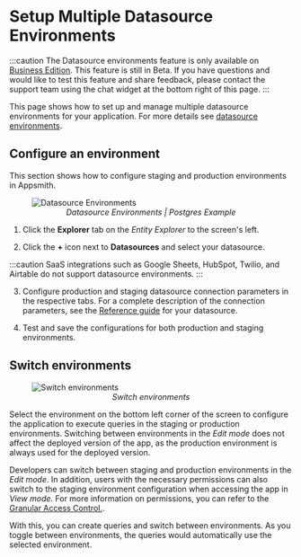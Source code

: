  # Setup Multiple Datasource Environments

:::caution
The Datasource environments feature is only available on [Business Edition](https://www.appsmith.com/pricing). This feature is still in Beta. If you have questions and would like to test this feature and share feedback, please contact the support team using the chat widget at the bottom right of this page. 
:::


This page shows how to set up and manage multiple datasource environments for your application. For more details see [datasource environments](/connect-data/concepts/Datasource-Environments).

## Configure an environment

This section shows how to configure staging and production environments in Appsmith. 

<figure>
  <img src="/img/multi-env-3.gif" style= {{width:"850px", height:"auto"}} alt="Datasource Environments"/>
  <figcaption align = "center"><i>Datasource Environments | Postgres Example</i></figcaption>
</figure>

1. Click the **Explorer** tab on the _Entity Explorer_ to the screen's left.

2. Click the **+** icon next to **Datasources** and select your datasource.

:::caution
SaaS integrations such as Google Sheets, HubSpot, Twilio, and Airtable do not support datasource environments.
:::

3. Configure production and staging datasource connection parameters in the respective tabs. For a complete description of the connection parameters, see the [Reference guide](/connect-data/reference) for your datasource.

4. Test and save the configurations for both production and staging environments.



## Switch environments


<figure>
  <img src="/img/switch-img-.png" style= {{width:"600px", height:"420px"}} alt="Switch environments"/>
  <figcaption align = "center"><i>Switch environments</i></figcaption>
</figure>


Select the environment on the bottom left corner of the screen to configure the application to execute queries in the staging or production environments. Switching between environments in the *Edit mode* does not affect the deployed version of the app, as the production environment is always used for the deployed version.

Developers can switch between staging and production environments in the *Edit mode*. In addition, users with the necessary permissions can also switch to the staging environment configuration when accessing the app in *View mode*. For more information on permissions, you can refer to the [Granular Access Control.](/advanced-concepts/granular-access-control).

With this, you can create queries and switch between environments. As you toggle between environments, the queries would automatically use the selected environment.